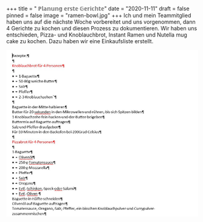 +++
title = " ℙ𝕝𝕒𝕟𝕦𝕟𝕘 𝕖𝕣𝕤𝕥𝕖 𝔾𝕖𝕣𝕚𝕔𝕙𝕥𝕖"
date = "2020-11-11"
draft = false
pinned = false
image = "ramen-bowl.jpg"
+++
Ich und mein Teammitglied haben uns auf die nächste Woche vorbereitet und uns vorgenommen, dann 4 Gerichte zu kochen und diesen Prozess zu dokumentieren. Wir haben uns entschieden, Pizza- und Knoblauchbrot, Instant Ramen und Nutella mug cake zu kochen. Dazu haben wir eine Einkaufsliste erstellt.



![](18.nov-rezepte.jpg)